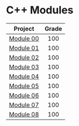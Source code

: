 # C++ Modules

| Project | Grade |
|:-------:|:-----:|
| [Module 00](https://github.com/waltergcc/42-cpp_modules/tree/main/module_00) | 100 |
| [Module 01](https://github.com/waltergcc/42-cpp_modules/tree/main/module_01) | 100 |
| [Module 02](https://github.com/waltergcc/42-cpp_modules/tree/main/module_02) | 100 |
| [Module 03](https://github.com/waltergcc/42-cpp_modules/tree/main/module_03) | 100 |
| [Module 04](https://github.com/waltergcc/42-cpp_modules/tree/main/module_04) | 100 |
| [Module 05](https://github.com/waltergcc/42-cpp_modules/tree/main/module_05) | 100 |
| [Module 06](https://github.com/waltergcc/42-cpp_modules/tree/main/module_06) | 100 |
| [Module 07](https://github.com/waltergcc/42-cpp_modules/tree/main/module_07) | 100 |
| [Module 08](https://github.com/waltergcc/42-cpp_modules/tree/main/module_08) | 100 |

